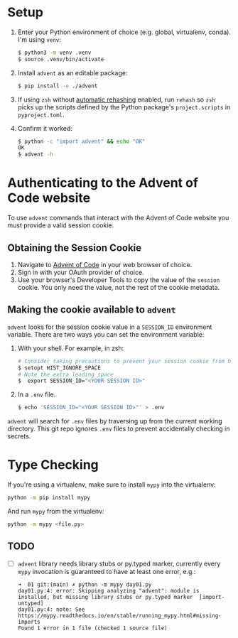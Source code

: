 # Setup

1. Enter your Python environment of choice (e.g. global, virtualenv, conda). I'm using `venv`:

    ```sh
    $ python3 -m venv .venv
    $ source .venv/bin/activate
    ```

2. Install `advent` as an editable package:

    ```sh
    $ pip install -e ./advent
    ```

3. If using `zsh` without [automatic rehashing](https://superuser.com/questions/1089949/zsh-autocompletion-for-a-fresh-executable-in-path) enabled, run `rehash` so `zsh` picks up the scripts defined by the Python package's `project.scripts` in `pyproject.toml`.

4. Confirm it worked:

    ```sh
    $ python -c "import advent" && echo "OK"
    OK
    $ advent -h
    ```

# Authenticating to the Advent of Code website

To use `advent` commands that interact with the Advent of Code website
you must provide a valid session cookie.

## Obtaining the Session Cookie

1. Navigate to [Advent of Code](https://adventofcode.com) in your web
   browser of choice.
2. Sign in with your OAuth provider of choice.
3. Use your browser's Developer Tools to copy the value of the
   `session` cookie. You only need the value, not the rest of the
   cookie metadata.

## Making the cookie available to `advent`

`advent` looks for the session cookie value in a `SESSION_ID`
environment variable. There are two ways you can set the environment
variable:

1. With your shell. For example, in zsh:

    ```sh
    # Consider taking precautions to prevent your session cookie from being saved in your shell history.
    $ setopt HIST_IGNORE_SPACE
    # Note the extra leading space
    $  export SESSION_ID="<YOUR SESSION ID>"
    ```

2. In a `.env` file.

    ```sh
    $ echo 'SESSION_ID="<YOUR SESSION ID>"' > .env
    ```

`advent` will search for `.env` files by traversing up from the
current working directory. This git repo ignores `.env` files to
prevent accidentally checking in secrets.

# Type Checking

If you're using a virtualenv, make sure to install `mypy` into the virtualenv:

```sh
python -m pip install mypy
```

And run `mypy` from the virtualenv:

```sh
python -m mypy <file.py>
```

## TODO

- [ ] `advent` library needs library stubs or py.typed marker, currently every `mypy` invocation is guaranteed to have at least one error, e.g.:

    ```
    ➜  01 git:(main) ✗ python -m mypy day01.py
    day01.py:4: error: Skipping analyzing "advent": module is installed, but missing library stubs or py.typed marker  [import-untyped]
    day01.py:4: note: See https://mypy.readthedocs.io/en/stable/running_mypy.html#missing-imports
    Found 1 error in 1 file (checked 1 source file)
    ```


